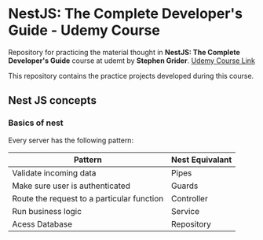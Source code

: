 # NestJS: The Complete Developer's Guide - Udemy Course

Repository for practicing the material thought in **NestJS: The Complete Developer's Guide** course at udemt by **Stephen Grider**. [Udemy Course Link](https://www.udemy.com/course/nestjs-the-complete-developers-guide)

This repository contains the practice projects developed during this course.

## Nest JS concepts

### Basics of nest
Every server has the following pattern:

| Pattern | Nest Equivalant |
|--|--|
| Validate incoming data | Pipes |
| Make sure user is authenticated| Guards |
| Route the request to a particular function| Controller|
| Run business logic| Service |
| Acess Database| Repository |
